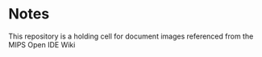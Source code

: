 # Notes
This repository is a holding cell for document images referenced from the MIPS Open IDE Wiki
